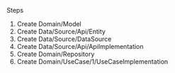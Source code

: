Steps

1. Create Domain/Model
2. Create Data/Source/Api/Entity
3. Create Data/Source/DataSource
4. Create Data/Source/Api/ApiImplementation
5. Create Domain/Repository
6. Create Domain/UseCase/1/UseCaseImplementation
